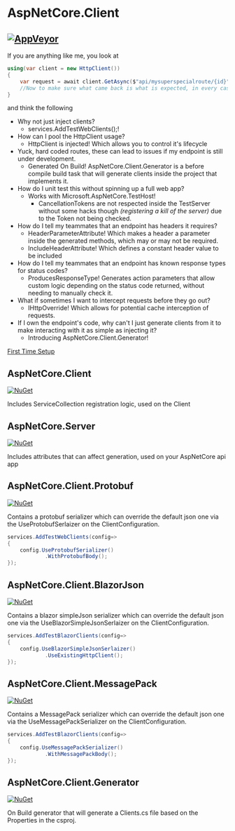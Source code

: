 # AspNetCore.Client
[![AppVeyor](https://ci.appveyor.com/api/projects/status/984mqqfnwytd3oga?svg=true)](https://ci.appveyor.com/project/Beffyman/aspnetcore-client)
---

If you are anything like me, you look at

```c#
using(var client = new HttpClient())
{
	var request = await client.GetAsync($"api/mysuperspecialroute/{id}");
	//Now to make sure what came back is what is expected, in every case...
}
```
and think the following
- Why not just inject clients?
  - services.AddTestWebClients();!
- How can I pool the HttpClient usage? 
  - HttpClient is injected! Which allows you to control it's lifecycle
- Yuck, hard coded routes, these can lead to issues if my endpoint is still under development. 
  - Generated On Build! AspNetCore.Client.Generator is a before compile build task that will generate clients inside the project that implements it.
- How do I unit test this without spinning up a full web app? 
  - Works with Microsoft.AspNetCore.TestHost!
    - CancellationTokens are not respected inside the TestServer without some hacks though *(registering a kill of the server)* due to the Token not being checked.
- How do I tell my teammates that an endpoint has headers it requires? 
  - HeaderParameterAttribute! Which makes a header a parameter inside the generated methods, which may or may not be required.
  - IncludeHeaderAttribute! Which defines a constant header value to be included
- How do I tell my teammates that an endpoint has known response types for status codes?
  - ProducesResponseType! Generates action parameters that allow custom logic depending on the status code returned, without needing to manually check it.
- What if sometimes I want to intercept requests before they go out? 
  - IHttpOverride! Which allows for potential cache interception of requests.
- If I own the endpoint's code, why can't I just generate clients from it to make interacting with it as simple as injecting it?
  - Introducing AspNetCore.Client.Generator!

[First Time Setup](https://github.com/Beffyman/AspNetCore.Client/wiki/First-Time-Setup)

## AspNetCore.Client
[![NuGet](https://img.shields.io/nuget/v/AspNetCore.Client.svg)](https://www.nuget.org/packages/AspNetCore.Client)

Includes ServiceCollection registration logic, used on the Client

## AspNetCore.Server
[![NuGet](https://img.shields.io/nuget/v/AspNetCore.Server.svg)](https://www.nuget.org/packages/AspNetCore.Server)

Includes attributes that can affect generation, used on your AspNetCore api app

## AspNetCore.Client.Protobuf
[![NuGet](https://img.shields.io/nuget/v/AspNetCore.Client.Protobuf.svg)](https://www.nuget.org/packages/AspNetCore.Client.Protobuf)

Contains a protobuf serializer which can override the default json one via the UseProtobufSerlaizer on the ClientConfiguration.

```c#
services.AddTestWebClients(config=>
{
	config.UseProtobufSerializer()
			.WithProtobufBody();
});

```

## AspNetCore.Client.BlazorJson
[![NuGet](https://img.shields.io/nuget/v/AspNetCore.Client.BlazorJson.svg)](https://www.nuget.org/packages/AspNetCore.Client.BlazorJson)

Contains a blazor simpleJson serializer which can override the default json one via the UseBlazorSimpleJsonSerlaizer on the ClientConfiguration.

```c#
services.AddTestBlazorClients(config=>
{
	config.UseBlazorSimpleJsonSerlaizer()
            .UseExistingHttpClient();
});

```

## AspNetCore.Client.MessagePack
[![NuGet](https://img.shields.io/nuget/v/AspNetCore.Client.MessagePack.svg)](https://www.nuget.org/packages/AspNetCore.Client.MessagePack)

Contains a MessagePack serializer which can override the default json one via the UseMessagePackSerializer on the ClientConfiguration.

```c#
services.AddTestBlazorClients(config=>
{
	config.UseMessagePackSerializer()
            .WithMessagePackBody();
});

```

## AspNetCore.Client.Generator
[![NuGet](https://img.shields.io/nuget/v/AspNetCore.Client.Generator.svg)](https://www.nuget.org/packages/AspNetCore.Client.Generator)

On Build generator that will generate a Clients.cs file based on the Properties in the csproj.
